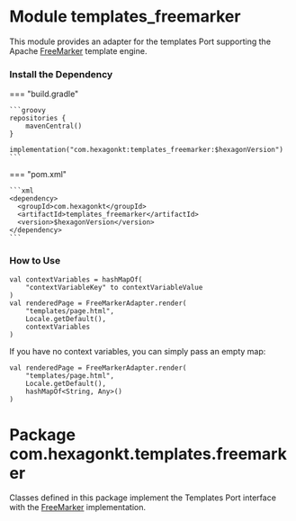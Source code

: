 
# Module templates_freemarker

This module provides an adapter for the templates Port supporting the Apache [FreeMarker] template
engine.

[FreeMarker]: https://freemarker.apache.org

### Install the Dependency
=== "build.gradle"

    ```groovy
    repositories {
        mavenCentral()
    }

    implementation("com.hexagonkt:templates_freemarker:$hexagonVersion")
    ```

=== "pom.xml"

    ```xml
    <dependency>
      <groupId>com.hexagonkt</groupId>
      <artifactId>templates_freemarker</artifactId>
      <version>$hexagonVersion</version>
    </dependency>
    ```

### How to Use

```
val contextVariables = hashMapOf(
    "contextVariableKey" to contextVariableValue
)
val renderedPage = FreeMarkerAdapter.render(
    "templates/page.html",
    Locale.getDefault(),
    contextVariables
)
```

If you have no context variables, you can simply pass an empty map:

```
val renderedPage = FreeMarkerAdapter.render(
    "templates/page.html",
    Locale.getDefault(),
    hashMapOf<String, Any>()
)
```

# Package com.hexagonkt.templates.freemarker

Classes defined in this package implement the Templates Port interface with the [FreeMarker]
implementation.
